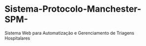 # Sistema-Protocolo-Manchester-SPM-
Sistema Web para Automatização e Gerenciamento de Triagens Hospitalares
